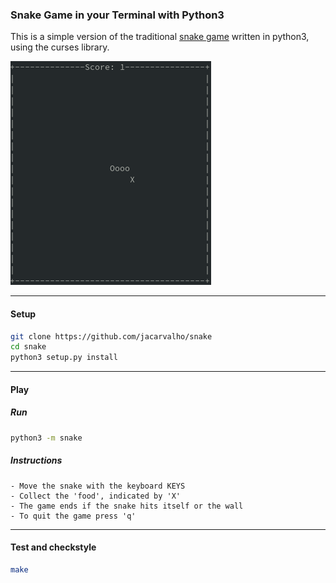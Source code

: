 ### Snake Game in your Terminal with Python3

This is a simple version of the traditional [snake game](https://en.wikipedia.org/wiki/Snake_(video_game_genre)) written in python3, using the curses library.

![](./img/snake_clip.gif)

---


#### Setup
```bash
git clone https://github.com/jacarvalho/snake
cd snake
python3 setup.py install
```

---

#### Play

##### Run

```bash
python3 -m snake
```

##### Instructions

```
- Move the snake with the keyboard KEYS
- Collect the 'food', indicated by 'X'
- The game ends if the snake hits itself or the wall
- To quit the game press 'q'
```

---

#### Test and checkstyle

```bash
make
```


